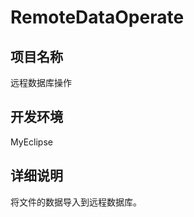 RemoteDataOperate
==========

项目名称
-----------

远程数据库操作

开发环境
-----------

MyEclipse

详细说明
-----------

将文件的数据导入到远程数据库。